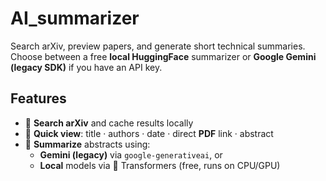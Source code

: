 # AI_summarizer
Search arXiv, preview papers, and generate short technical summaries. Choose between a free **local HuggingFace** summarizer or **Google Gemini (legacy SDK)** if you have an API key.

## Features
- 🔎 **Search arXiv** and cache results locally
- 📑 **Quick view**: title · authors · date · direct **PDF** link · abstract
- 🧠 **Summarize** abstracts using:
  - **Gemini (legacy)** via `google-generativeai`, or
  - **Local** models via 🤗 Transformers (free, runs on CPU/GPU)

